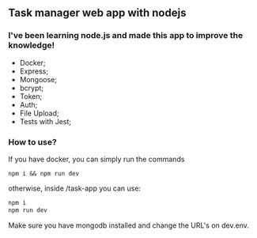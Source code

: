 ## Task manager web app with nodejs

### I've been learning node.js and made this app to improve the knowledge!

<ul>
<li>Docker;</li>
<li>Express;</li>
<li>Mongoose;</li>
<li>bcrypt;</li>
<li>Token;</li>
<li>Auth;</li>
<li>File Upload;</li>
<li>Tests with Jest;</li>
</ul>

### How to use?

If you have docker, you can simply run the commands

```docker
npm i && npm run dev
```

otherwise, inside /task-app you can use:

```bash
npm i
npm run dev
```

Make sure you have mongodb installed and change the URL's on dev.env.
